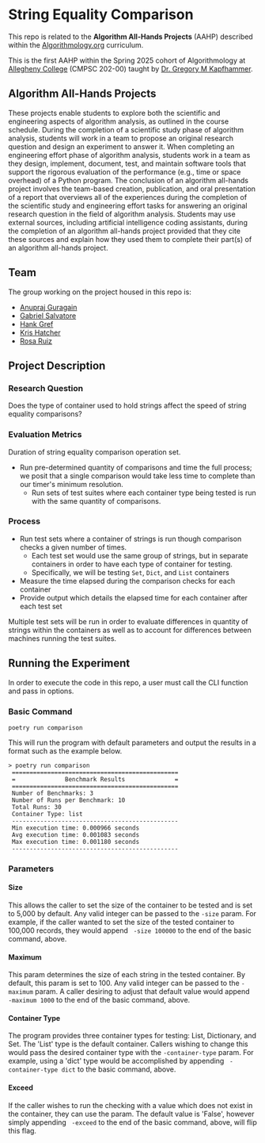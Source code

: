 # String Equality Comparison

This repo is related to the **Algorithm All-Hands Projects** (AAHP) described within the [Algorithmology.org](https://algorithmology.org/) curriculum.

This is the first AAHP within the Spring 2025 cohort of Algorithmology at [Allegheny College](https://sites.allegheny.edu/computer-science/) (CMPSC 202-00) taught by [Dr. Gregory M Kapfhammer](https://github.com/gkapfham).

## Algorithm All-Hands Projects

These projects enable students to explore both the scientific and engineering aspects of algorithm analysis, as outlined in the course schedule. During the completion of a scientific study phase of algorithm analysis, students will work in a team to propose an original research question and design an experiment to answer it. When completing an engineering effort phase of algorithm analysis, students work in a team as they design, implement, document, test, and maintain software tools that support the rigorous evaluation of the performance (e.g., time or space overhead) of a Python program. The conclusion of an algorithm all-hands project involves the team-based creation, publication, and oral presentation of a report that overviews all of the experiences during the completion of the scientific study and engineering effort tasks for answering an original research question in the field of algorithm analysis. Students may use external sources, including artificial intelligence coding assistants, during the completion of an algorithm all-hands project provided that they cite these sources and explain how they used them to complete their part(s) of an algorithm all-hands project.

## Team

The group working on the project housed in this repo is:

* [Anupraj Guragain](https://github.com/AN00P-G)
* [Gabriel Salvatore](https://github.com/gabrielsalvatore)
* [Hank Gref](https://github.com/hankgref)
* [Kris Hatcher](https://github.com/krishatcher)
* [Rosa Ruiz](https://github.com/ruizrosa2905)

## Project Description

### Research Question

Does the type of container used to hold strings affect the speed of string equality comparisons?

### Evaluation Metrics

Duration of string equality comparison operation set.

* Run pre-determined quantity of comparisons and time the full process; we posit that a single comparison would take less time to complete than our timer's minimum resolution.
  * Run sets of test suites where each container type being tested is run with the same quantity of comparisons.

### Process

* Run test sets where a container of strings is run though comparison checks a given number of times.
  * Each test set would use the same group of strings, but in separate containers in order to have each type of container for testing.
  * Specifically, we will be testing `Set`, `Dict`, and `List` containers
* Measure the time elapsed during the comparison checks for each container
* Provide output which details the elapsed time for each container after each test set

Multiple test sets will be run in order to evaluate differences in quantity of strings within the containers as well as to account for differences between machines running the test suites.

## Running the Experiment

In order to execute the code in this repo, a user must call the CLI function and pass in options.

### Basic Command

`poetry run comparison`

This will run the program with default parameters and output the results in a format such as the example below.

```command
> poetry run comparison                                  
 =============================================== 
 =              Benchmark Results              = 
 =============================================== 
 Number of Benchmarks: 3
 Number of Runs per Benchmark: 10
 Total Runs: 30
 Container Type: list
 ----------------------------------------------- 
 Min execution time: 0.000966 seconds
 Avg execution time: 0.001083 seconds
 Max execution time: 0.001180 seconds
 -----------------------------------------------
```

### Parameters

#### Size

This allows the caller to set the size of the container to be tested and is set to 5,000 by default. Any valid integer can be passed to the `-size` param.  For example, if the caller wanted to set the size of the tested container to 100,000 records, they would append ` -size 100000` to the end of the basic command, above.

#### Maximum

This param determines the size of each string in the tested container. By default, this param is set to 100. Any valid integer can be passed to the `-maximum` param. A caller desiring to adjust that default value would append ` -maximum 1000` to the end of the basic command, above.

#### Container Type

The program provides three container types for testing: List, Dictionary, and Set. The 'List' type is the default container. Callers wishing to change this would pass the desired container type with the `-container-type` param. For example, using a 'dict' type would be accomplished by appending ` -container-type dict` to the basic command, above.

#### Exceed

If the caller wishes to run the checking with a value which does not exist in the container, they can use the param. The default value is 'False', however simply appending ` -exceed` to the end of the basic command, above, will flip this flag.
